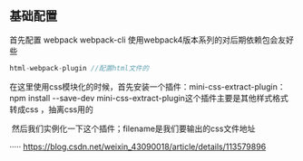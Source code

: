 ## 基础配置
首先配置 webpack webpack-cli 使用webpack4版本系列的对后期依赖包会友好些

```javascript
html-webpack-plugin //配置html文件的

```

在这里使用css模块化的时候，首先安装一个插件：mini-css-extract-plugin：npm install --save-dev mini-css-extract-plugin这个插件主要是其他样式格式转成css ，抽离css用的

​ 然后我们实例化一下这个插件；filename是我们要输出的css文件地址



·····
https://blog.csdn.net/weixin_43090018/article/details/113579896